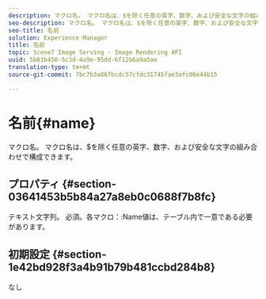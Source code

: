 ```yaml
---
description: マクロ名。 マクロ名は、$を除く任意の英字、数字、および安全な文字の組み合わせで構成できます。
seo-description: マクロ名。 マクロ名は、$を除く任意の英字、数字、および安全な文字の組み合わせで構成できます。
seo-title: 名前
solution: Experience Manager
title: 名前
topic: Scene7 Image Serving - Image Rendering API
uuid: 5b81b450-5c3d-4a9e-95dd-6f12b6a9a5ae
translation-type: tm+mt
source-git-commit: 7bc7b3a86fbcdc57cfdc31745fae3afc06e44b15

---
```



# 名前{#name}

マクロ名。 マクロ名は、$を除く任意の英字、数字、および安全な文字の組み合わせで構成できます。

## プロパティ {#section-03641453b5b84a27a8eb0c0688f7b8fc}

テキスト文字列。 必須。各マクロ：:Name値は、テーブル内で一意である必要があります。

## 初期設定 {#section-1e42bd928f3a4b91b79b481ccbd284b8}

なし
